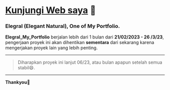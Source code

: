 # [Kunjungi Web saya](https://rasspp.github.io/Elegral_My_Portfolio.github.io/) :rocket:
### Elegral (Elegant Natural), One of My Portfolio.

**Elegral_My_Portfolio** berjalan lebih dari 1 bulan dari **21/02/2023 - 26 /3/23**, pengerjaan proyek ini akan dihentikan **sementara** dari sekarang karena mengerjakan proyek lain yang lebih penting.

---
> Diharapkan proyek ini lanjut 06/23, atau bulan apapun setelah semua stabil:smile:. 
---

__Thankyou__:tada:
